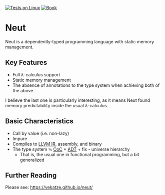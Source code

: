 [![Tests on Linux](https://github.com/vekatze/neut/actions/workflows/linux.yaml/badge.svg)](https://github.com/vekatze/neut/actions/workflows/linux.yaml)
[![Book](https://github.com/vekatze/neut/actions/workflows/deploy-book.yml/badge.svg)](https://github.com/vekatze/neut/actions/workflows/deploy-book.yml)

# Neut

Neut is a dependently-typed programming language with static memory management.

## Key Features

- Full λ-calculus support
- Static memory management
- The absence of annotations to the type system when achieving both of the above

I believe the last one is particularly interesting, as it means Neut found memory predictability inside the usual λ-calculus.

## Basic Characteristics

- Call by value (i.e. non-lazy)
- Impure
- Compiles to [LLVM IR](https://llvm.org/docs/LangRef.html), assembly, and binary
- The type system ≒ [CoC](https://en.wikipedia.org/wiki/Calculus_of_constructions) + [ADT](https://en.wikipedia.org/wiki/Algebraic_data_type) + fix - universe hierarchy
  - That is, the usual one in functional programming, but a bit generalized

## Further Reading

Please see: https://vekatze.github.io/neut/
